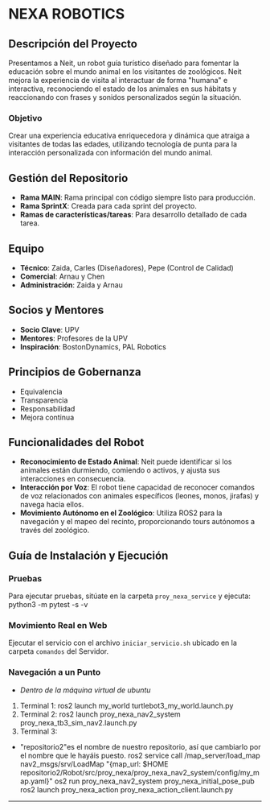 # NEXA ROBOTICS 

## Descripción del Proyecto
Presentamos a Neit, un robot guía turístico diseñado para fomentar la educación sobre el mundo animal en los visitantes de zoológicos. Neit mejora la experiencia de visita al interactuar de forma "humana" e interactiva, reconociendo el estado de los animales en sus hábitats y reaccionando con frases y sonidos personalizados según la situación.

### Objetivo
Crear una experiencia educativa enriquecedora y dinámica que atraiga a visitantes de todas las edades, utilizando tecnología de punta para la interacción personalizada con información del mundo animal.

## Gestión del Repositorio
- **Rama MAIN**: Rama principal con código siempre listo para producción.
- **Rama SprintX**: Creada para cada sprint del proyecto.
- **Ramas de características/tareas**: Para desarrollo detallado de cada tarea.

## Equipo
- **Técnico**: Zaida, Carles (Diseñadores), Pepe (Control de Calidad)
- **Comercial**: Arnau y Chen
- **Administración**: Zaida y Arnau

## Socios y Mentores
- **Socio Clave**: UPV
- **Mentores**: Profesores de la UPV
- **Inspiración**: BostonDynamics, PAL Robotics

## Principios de Gobernanza
- Equivalencia
- Transparencia
- Responsabilidad
- Mejora continua

## Funcionalidades del Robot
- **Reconocimiento de Estado Animal**: Neit puede identificar si los animales están durmiendo, comiendo o activos, y ajusta sus interacciones en consecuencia.
- **Interacción por Voz**: El robot tiene capacidad de reconocer comandos de voz relacionados con animales específicos (leones, monos, jirafas) y navega hacia ellos.
- **Movimiento Autónomo en el Zoológico**: Utiliza ROS2 para la navegación y el mapeo del recinto, proporcionando tours autónomos a través del zoológico.

## Guía de Instalación y Ejecución
### Pruebas
Para ejecutar pruebas, sitúate en la carpeta `proy_nexa_service` y ejecuta:
python3 -m pytest -s -v

### Movimiento Real en Web
Ejecutar el servicio con el archivo `iniciar_servicio.sh` ubicado en la carpeta `comandos` del Servidor.

### Navegación a un Punto
- *Dentro de la máquina virtual de ubuntu*
1. Terminal 1:
ros2 launch my_world turtlebot3_my_world.launch.py
2. Terminal 2:
ros2 launch proy_nexa_nav2_system proy_nexa_tb3_sim_nav2.launch.py
3. Terminal 3:
- "repositorio2"es el nombre de nuestro repositorio, así que cambiarlo por el nombre que le hayáis puesto.
ros2 service call /map_server/load_map nav2_msgs/srv/LoadMap "{map_url: $HOME repositorio2/Robot/src/proy_nexa/proy_nexa_nav2_system/config/my_map.yaml}"
os2 run proy_nexa_nav2_system proy_nexa_initial_pose_pub
ros2 launch proy_nexa_action proy_nexa_action_client.launch.py
---

